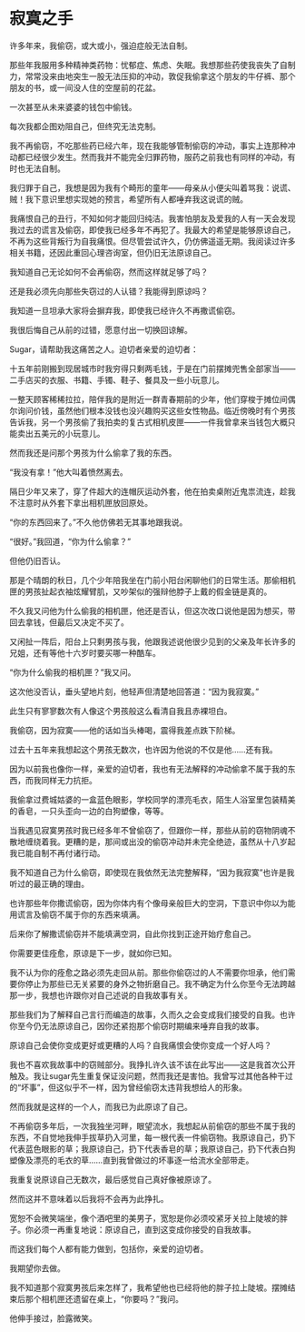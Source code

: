 # 寂寞之手

许多年来，我偷窃，或大或小，强迫症般无法自制。 

那些年我服用多种精神类药物：忧郁症、焦虑、失眠。我想那些药使我丧失了自制力，常常没来由地突生一股无法压抑的冲动，敦促我偷拿这个朋友的牛仔裤、那个朋友的书，或一间没人住的空屋前的花盆。 

一次甚至从未来婆婆的钱包中偷钱。 

每次我都企图劝阻自己，但终究无法克制。 

我不再偷窃，不吃那些药已经六年，现在我能够管制偷窃的冲动，事实上连那种冲动都已经很少发生。然而我并不能完全归罪药物，服药之前我也有同样的冲动，有时也无法自制。 

我归罪于自己，我想是因为我有个畸形的童年——母亲从小便尖叫着骂我：说谎、贼！我下意识里想实现她的预言，希望所有人都唾弃我这说谎的贼。 

我痛恨自己的丑行，不知如何才能回归纯洁。我害怕朋友及爱我的人有一天会发现我过去的谎言及偷窃，即使我已经多年不再犯了。我最大的希望是能够原谅自己，不再为这些背叛行为自我痛恨。但尽管尝试许久，仍仿佛遥遥无期。我阅读过许多相关书籍，还因此重回心理咨询室，但仍旧无法原谅自己。 

我知道自己无论如何不会再偷窃，然而这样就足够了吗？ 

还是我必须先向那些失窃过的人认错？我能得到原谅吗？ 

我知道一旦坦承大家将会摒弃我，即使我已经许久不再撒谎偷窃。 

我很后悔自己从前的过错，愿意付出一切换回谅解。 

Sugar，请帮助我这痛苦之人。迫切者亲爱的迫切者： 

十五年前刚搬到现居城市时我穷得只剩两毛钱，于是在门前摆摊兜售全部家当——二手店买的衣服、书籍、手镯、鞋子、餐具及一些小玩意儿。 

一整天顾客稀稀拉拉，陪伴我的是附近一群青春期前的少年，他们穿梭于摊位间偶尔询问价钱，虽然他们根本没钱也没兴趣购买这些女性物品。临近傍晚时有个男孩告诉我，另一个男孩偷了我拍卖的复古式相机皮匣——一件我曾拿来当钱包大概只能卖出五美元的小玩意儿。 

然而我还是问那个男孩为什么偷拿了我的东西。 

“我没有拿！”他大叫着愤然离去。 

隔日少年又来了，穿了件超大的连帽灰运动外套，他在拍卖桌附近鬼祟流连，趁我不注意时从外套下拿出相机匣放回原处。 

“你的东西回来了。”不久他仿佛若无其事地跟我说。 

“很好。”我回道，“你为什么偷拿？” 

但他仍旧否认。 

那是个晴朗的秋日，几个少年陪我坐在门前小阳台闲聊他们的日常生活。那偷相机匣的男孩扯起衣袖炫耀臂肌，又吵架似的强辩他脖子上戴的假金链是真的。 

不久我又问他为什么偷我的相机匣，他还是否认，但这次改口说他是因为想买，带回去拿钱，但最后又决定不买了。 

又闲扯一阵后，阳台上只剩男孩与我，他跟我述说他很少见到的父亲及年长许多的兄姐，还有等他十六岁时要买哪一种酷车。 

“你为什么偷我的相机匣？”我又问。 

这次他没否认，垂头望地片刻，他轻声但清楚地回答道：“因为我寂寞。” 

此生只有寥寥数次有人像这个男孩般这么看清自我且赤裸坦白。 

我偷窃，因为寂寞——他的话如当头棒喝，震得我差点跌下阶梯。 

过去十五年来我想起这个男孩无数次，也许因为他说的不仅是他……还有我。 

因为以前我也像你一样，亲爱的迫切者，我也有无法解释的冲动偷拿不属于我的东西，而我同样无力抗拒。 

我偷拿过费城姑婆的一盒蓝色眼影，学校同学的漂亮毛衣，陌生人浴室里包装精美的香皂，一只头歪向一边的白狗塑像，等等。 

当我遇见寂寞男孩时我已经多年不曾偷窃了，但跟你一样，那些从前的窃物阴魂不散地缠绕着我。更糟的是，那间或出没的偷窃冲动并未完全绝迹，虽然从十八岁起我已能自制不再付诸行动。 

我不知道自己为什么偷窃，即使现在我依然无法完整解释，“因为我寂寞”也许是我听过的最正确的理由。 

也许那些年你撒谎偷窃，因为你体内有个像母亲般巨大的空洞，下意识中你以为能用谎言及偷窃不属于你的东西来填满。 

后来你了解撒谎偷窃并不能填满空洞，自此你找到正途开始疗愈自己。 

你需要更佳痊愈，原谅是下一步，就如你已知。 

我不认为你的痊愈之路必须先走回从前。那些你偷窃过的人不需要你坦承，他们需要你停止为那些已无关紧要的身外之物折磨自己。我不确定为什么你至今无法跨越那一步，我想也许跟你对自己述说的自我故事有关。 

那些我们为了解释自己言行而编造的故事，久而久之会变成我们接受的自我。也许你至今仍无法原谅自己，因你还紧抱那个偷窃时期编来唾弃自我的故事。 

原谅自己会使你变成更好或更糟的人吗？自我痛恨会使你变成一个好人吗？ 

我也不喜欢我故事中的窃贼部分。我挣扎许久该不该在此写出——这是我首次公开触及。我让sugar先生重复保证没问题，然而我还是害怕。我曾写过其他各种干过的“坏事”，但这似乎不一样，因为曾经偷窃太违背我想给人的形象。 

然而我就是这样的一个人，而我已为此原谅了自己。 

不再偷窃多年后，一次我独坐河畔，眼望流水，我想起从前偷窃的那些不属于我的东西，不自觉地我伸手拔草扔入河里，每一根代表一件偷窃物。我原谅自己，扔下代表蓝色眼影的草；我原谅自己，扔下代表香皂的草；我原谅自己，扔下代表白狗塑像及漂亮的毛衣的草……直到我曾做过的坏事逐一给流水全部带走。 

我重复说原谅自己无数次，最后感觉自己真好像被原谅了。 

然而这并不意味着以后我将不会再为此挣扎。 

宽恕不会微笑端坐，像个酒吧里的美男子，宽恕是你必须咬紧牙关拉上陡坡的胖子。你必须一再重复地说：原谅自己，直到这变成你接受的自我故事。 

而这我们每个人都有能力做到，包括你，亲爱的迫切者。 

我期望你去做。 

我不知道那个寂寞男孩后来怎样了，我希望他也已经将他的胖子拉上陡坡。摆摊结束后那个相机匣还遗留在桌上，“你要吗？”我问。 

他伸手接过，脸露微笑。